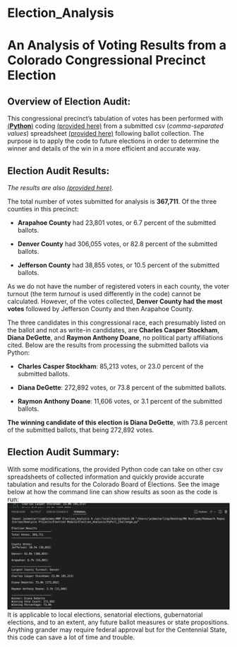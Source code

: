 # Election_Analysis

# An Analysis of Voting Results from a Colorado Congressional Precinct Election

## Overview of Election Audit:

This congressional precinct’s tabulation of votes has been performed with [(**Python**)](https://www.python.org/) coding [(provided here)](PyPoll_Challenge.py) from a submitted csv (*comma-separated values*) spreadsheet [(provided here)](election_results.csv) following ballot collection. The purpose is to apply the code to future elections in order to determine the winner and details of the win in a more efficient and accurate way.

## Election Audit Results:

*The results are also [(provided here)](election_analysis.txt)*. 

The total number of votes submitted for analysis is **367,711**. Of the three counties in this precinct:

- **Arapahoe County** had 23,801 votes, or 6.7 percent of the submitted ballots.

- **Denver County** had 306,055 votes, or 82.8 percent of the submitted ballots.

- **Jefferson County** had 38,855 votes, or 10.5 percent of the submitted ballots.

As we do not have the number of registered voters in each county, the voter turnout (the term *turnout* is used differently in the code) cannot be calculated. However, of the votes collected, **Denver County had the most votes** followed by Jefferson County and then Arapahoe County.

The three candidates in this congressional race, each presumably listed on the ballot and not as write-in candidates, are **Charles Casper Stockham**, **Diana DeGette**, and **Raymon Anthony Doane**, no political party affiliations cited. Below are the results from processing the submitted ballots via Python:

- **Charles Casper Stockham**: 85,213 votes, or 23.0 percent of the submitted ballots.

- **Diana DeGette**: 272,892 votes, or 73.8 percent of the submitted ballots.

- **Raymon Anthony Doane**: 11,606 votes, or 3.1 percent of the submitted ballots.

**The winning candidate of this election is Diana DeGette**, with 73.8 percent of the submitted ballots, that being 272,892 votes.

## Election Audit Summary:
With some modifications, the provided Python code can take on other csv spreadsheets of collected information and quickly provide accurate tabulation and results for the Colorado Board of Elections. See the image below at how the command line can show results as soon as the code is run:
![This is an image](https://github.com/JaimeStarling/Election_Analysis_Final/blob/main/Screen%20Shot%20Election%20Analysis%20to%20Terminal.png)
It is applicable to local elections, senatorial elections, gubernatorial elections, and to an extent, any future ballot measures or state propositions. Anything grander may require federal approval but for the Centennial State, this code can save a lot of time and trouble.
